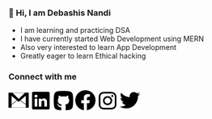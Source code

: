    ### 👋 Hi, I am Debashis Nandi
   - I am learning and practicing DSA
   - I have currently started Web Development using MERN
   - Also very interested to learn App Development
   - Greatly eager to learn Ethical hacking
   
   
   
   
   
   
   
   
   
   
   ### Connect with me
<a href="mailto:https://debashisnandi576@gmail.com"><img style="height: 40px; width: 40px" src="/Images/gmail_icon.png" alt="Gmail_icon"></a>
<a href="https://www.linkedin.com/in/debashis-nandi-219a62195"><img style="height: 40px; width: 40px"  src="/Images/linkedin_icon.png" alt="Linkedin_icon"></a>
<a href="https://github.com/Debashis08"><img style="height: 40px; width: 40px"  src="/Images/github_icon.png" alt="Github_icon"></a>
<a href="https://www.facebook.com/profile.php?id=100004941376234"><img style="height: 40px; width: 40px" src="/Images/facebook_logo_icon.png" alt="Facebook_icon"></a>
<a href="https://www.instagram.com/debashis_nandi08?r=nametag"><img style="height: 40px; width: 40px" src="/Images/instagram_icon.png" alt="Instagram_icon"></a>
<a href="https://twitter.com/Debashis_0804?t=RlnpBD3uYgcKGMGMIa6NfQ&s=09"><img style="height: 40px; width: 40px"  src="/Images/twitter_icon.png" alt="Twitter_icon"></a>
